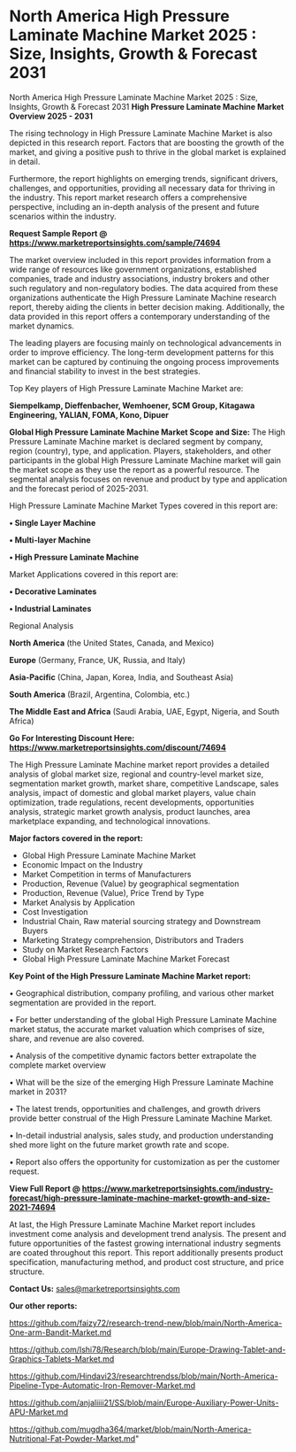 # North America High Pressure Laminate Machine Market 2025 : Size, Insights, Growth & Forecast 2031
North America High Pressure Laminate Machine Market 2025 : Size, Insights, Growth & Forecast 2031
<Strong> High Pressure Laminate Machine Market Overview 2025 - 2031</strong>

The rising technology in High Pressure Laminate Machine Market is also depicted in this research report. Factors that are boosting the growth of the market, and giving a positive push to thrive in the global market is explained in detail.

Furthermore, the report highlights on emerging trends, significant drivers, challenges, and opportunities, providing all necessary data for thriving in the industry. This report market research offers a comprehensive perspective, including an in-depth analysis of the present and future scenarios within the industry.

<strong>Request Sample Report @ <a href=https://www.marketreportsinsights.com/sample/74694>https://www.marketreportsinsights.com/sample/74694</a></strong>

The market overview included in this report provides information from a wide range of resources like government organizations, established companies, trade and industry associations, industry brokers and other such regulatory and non-regulatory bodies. The data acquired from these organizations authenticate the High Pressure Laminate Machine research report, thereby aiding the clients in better decision making. Additionally, the data provided in this report offers a contemporary understanding of the market dynamics.

The leading players are focusing mainly on technological advancements in order to improve efficiency. The long-term development patterns for this market can be captured by continuing the ongoing process improvements and financial stability to invest in the best strategies.

Top Key players of High Pressure Laminate Machine Market are:

<strong>Siempelkamp, Dieffenbacher, Wemhoener, SCM Group, Kitagawa Engineering, YALIAN, FOMA, Kono, Dipuer</strong>

<strong><b>Global High Pressure Laminate Machine Market Scope and Size:</b></strong>
The High Pressure Laminate Machine market is declared segment by company, region (country), type, and application. Players, stakeholders, and other participants in the global High Pressure Laminate Machine market will gain the market scope as they use the report as a powerful resource. The segmental analysis focuses on revenue and product by type and application and the forecast period of 2025-2031.

High Pressure Laminate Machine Market Types covered in this report are:

<strong>• Single Layer Machine

• Multi-layer Machine

• High Pressure Laminate Machine</strong>

Market Applications covered in this report are:

<strong>• Decorative Laminates

• Industrial Laminates</strong> 

Regional Analysis

<strong>North America</strong> (the United States, Canada, and Mexico)

<strong>Europe</strong> (Germany, France, UK, Russia, and Italy)

<strong>Asia-Pacific</strong> (China, Japan, Korea, India, and Southeast Asia)

<strong>South America</strong> (Brazil, Argentina, Colombia, etc.)

<strong>The Middle East and Africa</strong> (Saudi Arabia, UAE, Egypt, Nigeria, and South Africa)

<strong>Go For Interesting Discount Here: <a href=https://www.marketreportsinsights.com/discount/74694>https://www.marketreportsinsights.com/discount/74694</a></strong>

The High Pressure Laminate Machine market report provides a detailed analysis of global market size, regional and country-level market size, segmentation market growth, market share, competitive Landscape, sales analysis, impact of domestic and global market players, value chain optimization, trade regulations, recent developments, opportunities analysis, strategic market growth analysis, product launches, area marketplace expanding, and technological innovations.

<strong><b>Major factors covered in the report:</b></strong>
<ul>
  <li>Global High Pressure Laminate Machine Market </li>
  <li>Economic Impact on the Industry</li>
  <li>Market Competition in terms of Manufacturers</li>
  <li>Production, Revenue (Value) by geographical segmentation</li>
  <li>Production, Revenue (Value), Price Trend by Type</li>
  <li>Market Analysis by Application</li>
  <li>Cost Investigation</li>
  <li>Industrial Chain, Raw material sourcing strategy and Downstream Buyers</li>
  <li>Marketing Strategy comprehension, Distributors and Traders</li>
  <li>Study on Market Research Factors</li>
  <li>Global High Pressure Laminate Machine Market Forecast</li>
</ul>

<strong><b>Key Point of the High Pressure Laminate Machine Market report:</b></strong>

• Geographical distribution, company profiling, and various other market segmentation are provided in the report.

• For better understanding of the global High Pressure Laminate Machine market status, the accurate market valuation which comprises of size, share, and revenue are also covered.

• Analysis of the competitive dynamic factors better extrapolate the complete market overview

• What will be the size of the emerging High Pressure Laminate Machine market in 2031?

• The latest trends, opportunities and challenges, and growth drivers provide better construal of the High Pressure Laminate Machine Market.

• In-detail industrial analysis, sales study, and production understanding shed more light on the future market growth rate and scope.

• Report also offers the opportunity for customization as per the customer request.

<strong><b>View Full Report @ <a href=https://www.marketreportsinsights.com/industry-forecast/high-pressure-laminate-machine-market-growth-and-size-2021-74694>https://www.marketreportsinsights.com/industry-forecast/high-pressure-laminate-machine-market-growth-and-size-2021-74694</a></b></strong>


At last, the High Pressure Laminate Machine Market report includes investment come analysis and development trend analysis. The present and future opportunities of the fastest growing international industry segments are coated throughout this report. This report additionally presents product specification, manufacturing method, and product cost structure, and price structure.

<strong>Contact Us:</strong>
sales@marketreportsinsights.com

<strong>Our other reports:</strong>

<a href=https://github.com/faizy72/research-trend-new/blob/main/North-America-One-arm-Bandit-Market.md>https://github.com/faizy72/research-trend-new/blob/main/North-America-One-arm-Bandit-Market.md</a>

<a href=https://github.com/Ishi78/Research/blob/main/Europe-Drawing-Tablet-and-Graphics-Tablets-Market.md>https://github.com/Ishi78/Research/blob/main/Europe-Drawing-Tablet-and-Graphics-Tablets-Market.md</a>

<a href=https://github.com/Hindavi23/researchtrendss/blob/main/North-America-Pipeline-Type-Automatic-Iron-Remover-Market.md>https://github.com/Hindavi23/researchtrendss/blob/main/North-America-Pipeline-Type-Automatic-Iron-Remover-Market.md</a>

<a href=https://github.com/anjaliiii21/SS/blob/main/Europe-Auxiliary-Power-Units-APU-Market.md>https://github.com/anjaliiii21/SS/blob/main/Europe-Auxiliary-Power-Units-APU-Market.md</a>

<a href=https://github.com/mugdha364/market/blob/main/North-America-Nutritional-Fat-Powder-Market.md>https://github.com/mugdha364/market/blob/main/North-America-Nutritional-Fat-Powder-Market.md</a>"
